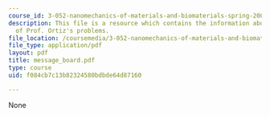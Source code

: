 ```yaml
---
course_id: 3-052-nanomechanics-of-materials-and-biomaterials-spring-2007
description: This file is a resource which contains the information about the answers
  of Prof. Ortiz's problems.
file_location: /coursemedia/3-052-nanomechanics-of-materials-and-biomaterials-spring-2007/f084cb7c13b82324580bdbde64d87160_message_board.pdf
file_type: application/pdf
layout: pdf
title: message_board.pdf
type: course
uid: f084cb7c13b82324580bdbde64d87160

---
```

None